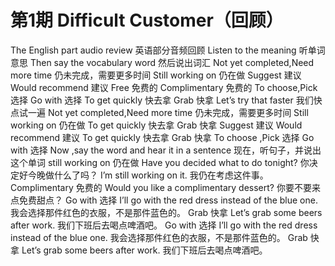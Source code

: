 # 第1期 Difficult Customer（回顾）

The English part audio review
英语部分音频回顾
Listen to the meaning
听单词意思
Then say the vocabulary word
然后说出词汇
Not yet completed,Need more time
仍未完成，需要更多时间
Still working on
仍在做
Suggest
建议
Would recommend
建议
Free
免费的
Complimentary
免费的
To choose,Pick
选择
Go with
选择
To get quickly
快去拿
Grab
快拿
Let’s try that faster
我们快点试一遍
Not yet completed,Need more time
仍未完成，需要更多时间
Still working on
仍在做
To get quickly
快去拿
Grab
快拿
Suggest
建议
Would recommend
建议
To get quickly
快去拿
Grab
快拿
To choose ,Pick
选择
Go with
选择
Now ,say the word and hear it in a sentence
现在，听句子，并说出这个单词
still working on
仍在做
Have you decided what to do tonight?
你决定好今晚做什么了吗？
I’m still working on it.
我仍在考虑这件事。
Complimentary
免费的
Would you like a complimentary dessert?
你要不要来点免费甜点？
Go with
选择
I’ll go with the red dress instead of the blue one.
我会选择那件红色的衣服，不是那件蓝色的。
Grab
快拿
Let’s grab some beers after work.
我们下班后去喝点啤酒吧。
Go with
选择
I’ll go with the red dress instead of the blue one.
我会选择那件红色的衣服，不是那件蓝色的。
Grab
快拿
Let’s grab some beers after work.
我们下班后去喝点啤酒吧。
